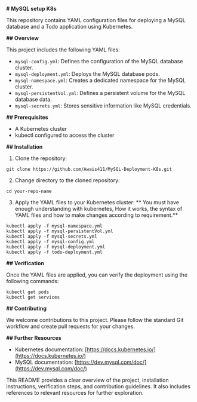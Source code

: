 **#  MySQL setup K8s**

This repository contains YAML configuration files for deploying a MySQL database and a Todo application using Kubernetes.

**## Overview**

This project includes the following YAML files:

* `mysql-config.yml`: Defines the configuration of the MySQL database cluster.
* `mysql-deployment.yml`: Deploys the MySQL database pods.
* `mysql-namespace.yml`: Creates a dedicated namespace for the MySQL cluster.
* `mysql-persistentVol.yml`: Defines a persistent volume for the MySQL database data.
* `mysql-secrets.yml`: Stores sensitive information like MySQL credentials.


**## Prerequisites**

* A Kubernetes cluster
* kubectl configured to access the cluster

**## Installation**

1. Clone the repository:

```
git clone https://github.com/Awais411/MySQL-Deployment-K8s.git
```

2. Change directory to the cloned repository:

```
cd your-repo-name
```

3. Apply the YAML files to your Kubernetes cluster:
  ** You must have enough understanding with kubernetes, How it works, the syntax of YAML files and how to make changes according to requirement.**

```
kubectl apply -f mysql-namespace.yml
kubectl apply -f mysql-persistentVol.yml
kubectl apply -f mysql-secrets.yml
kubectl apply -f mysql-config.yml
kubectl apply -f mysql-deployment.yml
kubectl apply -f todo-deployment.yml
```

**## Verification**

Once the YAML files are applied, you can verify the deployment using the following commands:

```
kubectl get pods
kubectl get services
```

**## Contributing**

We welcome contributions to this project. Please follow the standard Git workflow and create pull requests for your changes.


**## Further Resources**

* Kubernetes documentation: [https://docs.kubernetes.io/](https://docs.kubernetes.io/)
* MySQL documentation: [https://dev.mysql.com/doc/](https://dev.mysql.com/doc/)

This README provides a clear overview of the project, installation instructions, verification steps, and contribution guidelines. It also includes references to relevant resources for further exploration.
